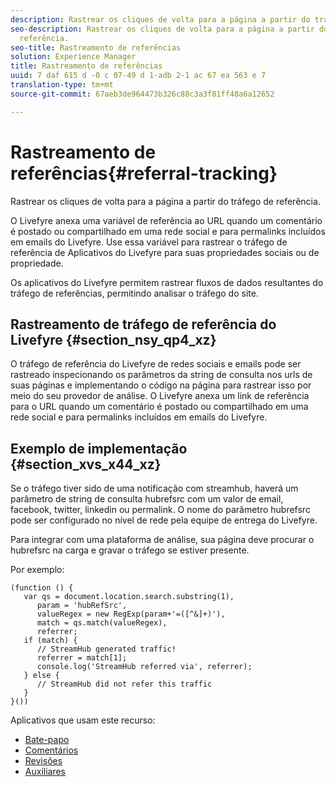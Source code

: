 ```yaml
---
description: Rastrear os cliques de volta para a página a partir do tráfego de referência.
seo-description: Rastrear os cliques de volta para a página a partir do tráfego de
  referência.
seo-title: Rastreamento de referências
solution: Experience Manager
title: Rastreamento de referências
uuid: 7 daf 615 d -0 c 07-49 d 1-adb 2-1 ac 67 ea 563 e 7
translation-type: tm+mt
source-git-commit: 67aeb3de964473b326c88c3a3f81ff48a6a12652

---
```



# Rastreamento de referências{#referral-tracking}

Rastrear os cliques de volta para a página a partir do tráfego de referência.

O Livefyre anexa uma variável de referência ao URL quando um comentário é postado ou compartilhado em uma rede social e para permalinks incluídos em emails do Livefyre. Use essa variável para rastrear o tráfego de referência de Aplicativos do Livefyre para suas propriedades sociais ou de propriedade.

Os aplicativos do Livefyre permitem rastrear fluxos de dados resultantes do tráfego de referências, permitindo analisar o tráfego do site.

## Rastreamento de tráfego de referência do Livefyre {#section_nsy_qp4_xz}

O tráfego de referência do Livefyre de redes sociais e emails pode ser rastreado inspecionando os parâmetros da string de consulta nos urls de suas páginas e implementando o código na página para rastrear isso por meio do seu provedor de análise. O Livefyre anexa um link de referência para o URL quando um comentário é postado ou compartilhado em uma rede social e para permalinks incluídos em emails do Livefyre.

## Exemplo de implementação {#section_xvs_x44_xz}

Se o tráfego tiver sido de uma notificação com streamhub, haverá um parâmetro de string de consulta hubrefsrc com um valor de email, facebook, twitter, linkedin ou permalink. O nome do parâmetro hubrefsrc pode ser configurado no nível de rede pela equipe de entrega do Livefyre.

Para integrar com uma plataforma de análise, sua página deve procurar o hubrefsrc na carga e gravar o tráfego se estiver presente.

Por exemplo:

```
(function () { 
   var qs = document.location.search.substring(1), 
      param = 'hubRefSrc', 
      valueRegex = new RegExp(param+'=([^&]+)'), 
      match = qs.match(valueRegex), 
      referrer; 
   if (match) { 
      // StreamHub generated traffic! 
      referrer = match[1]; 
      console.log('StreamHub referred via', referrer); 
   } else { 
      // StreamHub did not refer this traffic 
   } 
}())
```



Aplicativos que usam este recurso:

* [Bate-papo](../c-about-apps/c-chat-app/c-chat-app.md#c_chat_app)
* [Comentários](/help/using/c-about-apps/c-comments/c-comments.md)
* [Revisões](../c-about-apps/c-reviews-app/c-reviews-app.md#c_reviews_app)
* [Auxiliares](../c-about-apps/c-sidenotes-app/c-sidenotes-app.md#c_sidenotes_app)


